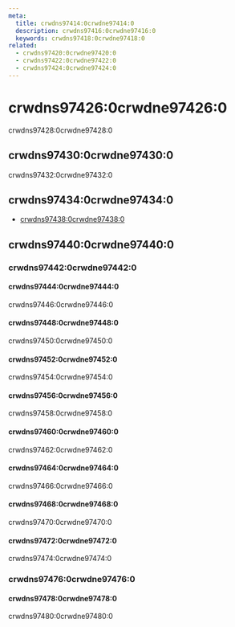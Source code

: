 ```yaml
---
meta:
  title: crwdns97414:0crwdne97414:0
  description: crwdns97416:0crwdne97416:0
  keywords: crwdns97418:0crwdne97418:0
related:
  - crwdns97420:0crwdne97420:0
  - crwdns97422:0crwdne97422:0
  - crwdns97424:0crwdne97424:0
---
```


# crwdns97426:0crwdne97426:0

crwdns97428:0crwdne97428:0

<entry-ad />

## crwdns97430:0crwdne97430:0

crwdns97432:0crwdne97432:0

<example file="v-textarea/usage" />

## crwdns97434:0crwdne97434:0

- [crwdns97438:0crwdne97438:0](crwdns97436:0crwdne97436:0)

## crwdns97440:0crwdne97440:0

### crwdns97442:0crwdne97442:0

#### crwdns97444:0crwdne97444:0

crwdns97446:0crwdne97446:0

<example file="v-textarea/prop-auto-grow" />

#### crwdns97448:0crwdne97448:0

crwdns97450:0crwdne97450:0

<example file="v-textarea/prop-background-color" />

#### crwdns97452:0crwdne97452:0

crwdns97454:0crwdne97454:0

<example file="v-textarea/prop-browser-autocomplete" />

#### crwdns97456:0crwdne97456:0

crwdns97458:0crwdne97458:0

<example file="v-textarea/prop-clearable" />

#### crwdns97460:0crwdne97460:0

crwdns97462:0crwdne97462:0

<example file="v-textarea/prop-counter" />

#### crwdns97464:0crwdne97464:0

crwdns97466:0crwdne97466:0

<example file="v-textarea/prop-icons" />

#### crwdns97468:0crwdne97468:0

crwdns97470:0crwdne97470:0

<example file="v-textarea/prop-no-resize" />

#### crwdns97472:0crwdne97472:0

crwdns97474:0crwdne97474:0

<example file="v-textarea/prop-rows" />

### crwdns97476:0crwdne97476:0

#### crwdns97478:0crwdne97478:0

crwdns97480:0crwdne97480:0

<example file="v-textarea/misc-signup-form" />

<backmatter />
